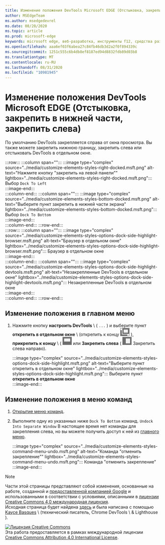 ```yaml
---
title: Изменение положения DevTools Microsoft EDGE (Отстыковка, закрепить в нижней части, закрепить слева)
author: MSEdgeTeam
ms.author: msedgedevrel
ms.date: 08/28/2020
ms.topic: article
ms.prod: microsoft-edge
keywords: microsoft edge, веб-разработка, инструменты f12, средства разработчика
ms.openlocfilehash: aaa6ef03f6abea27c84fb46db3d2a2f0f894339c
ms.sourcegitcommit: 1251c555c6b4db8ef8187ed94d8832fdb89d03b8
ms.translationtype: MT
ms.contentlocale: ru-RU
ms.lasthandoff: 08/31/2020
ms.locfileid: "10981945"
---
```

<!-- Copyright Kayce Basques 

   Licensed under the Apache License, Version 2.0 (the "License");
   you may not use this file except in compliance with the License.
   You may obtain a copy of the License at

       https://www.apache.org/licenses/LICENSE-2.0

   Unless required by applicable law or agreed to in writing, software
   distributed under the License is distributed on an "AS IS" BASIS,
   WITHOUT WARRANTIES OR CONDITIONS OF ANY KIND, either express or implied.
   See the License for the specific language governing permissions and
   limitations under the License.  -->





# Изменение положения DevTools Microsoft EDGE (Отстыковка, закрепить в нижней части, закрепить слева)   



По умолчанию DevTools закрепляется справа от окна просмотра.  Вы также можете закрепить нижнюю границу, закрепить слева или отстыковать DevTools в отдельном окне.  

:::row:::
   :::column span="":::
      :::image type="complex" source="../media/customize-elements-styles-right-docked.msft.png" alt-text="Нажмите кнопку "закрепить на левой панели"" lightbox="../media/customize-elements-styles-right-docked.msft.png":::
         Выбор `Dock To Left`  
      :::image-end:::  
   :::column-end:::
   :::column span="":::
      :::image type="complex" source="../media/customize-elements-styles-bottom-docked.msft.png" alt-text="Выберите пункт закрепить в нижней части экрана" lightbox="../media/customize-elements-styles-bottom-docked.msft.png":::
         Выбор `Dock To Bottom`  
      :::image-end:::  
   :::column-end:::
:::row-end:::  
:::row:::
   :::column span="":::
      :::image type="complex" source="../media/customize-elements-styles-options-dock-side-highlight-browser.msft.png" alt-text="Браузер в отдельном окне" lightbox="../media/customize-elements-styles-options-dock-side-highlight-browser.msft.png":::
         Браузер в отдельном окне  
      :::image-end:::  
   :::column-end:::
   :::column span="":::
      :::image type="complex" source="../media/customize-elements-styles-options-dock-side-highlight-devtools.msft.png" alt-text="Незакрепленные DevTools в отдельном окне" lightbox="../media/customize-elements-styles-options-dock-side-highlight-devtools.msft.png":::
         Незакрепленные DevTools в отдельном окне  
      :::image-end:::  
   :::column-end:::
:::row-end:::  

## Изменение положения в главном меню   

1.  Нажмите кнопку **настроить DevTools** \ ( `...` \) и выберите пункт **открепить в отдельном окне** \ (открепить к концу ![ ][ImageUndockIcon] ), **прикрепить к концу** \ ( ![ закрепить к низу) ][ImageBottomIcon] или **Закрепить слева** ( ![ ][ImageLeftIcon] Закрепить слева направо).  
    
    :::image type="complex" source="../media/customize-elements-styles-options-dock-side-highlight.msft.png" alt-text="Выберите пункт открепить в отдельном окне" lightbox="../media/customize-elements-styles-options-dock-side-highlight.msft.png":::
       Выберите пункт **открепить в отдельном окне**  
    :::image-end:::  
    
## Изменение положения в меню команд   

1.  [Открытие меню команд][DevtoolsCommandMenu].  
1.  Выполните одну из указанных ниже `Dock To Bottom` команд. `Undock Into Separate Window`  В настоящее время нет команды для закрепления слева, но вы можете получить доступ к ней из [главного меню](#change-placement-from-the-main-menu).  
    
    :::image type="complex" source="../media/customize-elements-styles-command-menu-undo.msft.png" alt-text="Команда "отменить закрепление"" lightbox="../media/customize-elements-styles-command-menu-undo.msft.png":::
       Команда "отменить закрепление"  
    :::image-end:::  
    
<!--  
 


-->  

<!-- image links -->  

[ImageUndockIcon]: ../media/undock-icon.msft.png  
[ImageBottomIcon]: ../media/bottom-icon.msft.png  
[ImageLeftIcon]: ../media/left-icon.msft.png  

<!-- links -->  

[DevtoolsCommandMenu]: ../command-menu/index.md "Выполнение команд с помощью командного меню Microsoft Edge DevTools | Документы Microsoft"  

> [!NOTE]
> Части этой страницы представляют собой изменения, основанные на работе, созданной и [предоставленной компанией Google][GoogleSitePolicies] и использованными в соответствии с условиями, описанными в [лицензии Creative Commons 4,0 международная лицензия][CCA4IL].  
> Исходная страница будет найдена [здесь](https://developers.google.com/web/tools/chrome-devtools/customize/placement) и была написана с помощью [Kayce Basques][KayceBasques] \ (технический писатель, Chrome DevTools \ & Lighthouse \).  

[![Лицензия Creative Commons][CCby4Image]][CCA4IL]  
Эта работа предоставляется в рамках международной лицензии [Creative Commons Attribution 4.0 International License][CCA4IL].  

[CCA4IL]: https://creativecommons.org/licenses/by/4.0  
[CCby4Image]: https://i.creativecommons.org/l/by/4.0/88x31.png  
[GoogleSitePolicies]: https://developers.google.com/terms/site-policies  
[KayceBasques]: https://developers.google.com/web/resources/contributors/kaycebasques  
